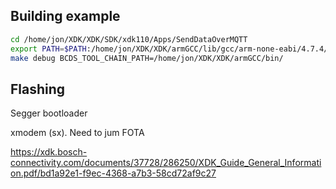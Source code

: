 
## Building example

```bash
cd /home/jon/XDK/XDK/SDK/xdk110/Apps/SendDataOverMQTT
export PATH=$PATH:/home/jon/XDK/XDK/armGCC/lib/gcc/arm-none-eabi/4.7.4/
make debug BCDS_TOOL_CHAIN_PATH=/home/jon/XDK/XDK/armGCC/bin/
```

## Flashing

Segger bootloader

xmodem (sx). Need to jum
FOTA

https://xdk.bosch-connectivity.com/documents/37728/286250/XDK_Guide_General_Information.pdf/bd1a92e1-f9ec-4368-a7b3-58cd72af9c27
